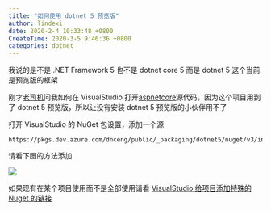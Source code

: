 ```yaml
---
title: "如何使用 dotnet 5 预览版"
author: lindexi
date: 2020-2-4 10:33:48 +0800
CreateTime: 2020-3-5 9:46:36 +0800
categories: dotnet
---
```


我说的是不是 .NET Framework 5 也不是 dotnet core 5 而是 dotnet 5 这个当前是预览版的框架

<!--more-->


<!-- 发布 -->

刚才[老司机](https://huchengv5.github.io/ )问我如何在 VisualStudio 打开[aspnetcore](https://github.com/dotnet/aspnetcore )源代码，因为这个项目用到了 dotnet 5 预览版，所以让没有安装 dotnet 5 预览版的小伙伴用不了

打开 VisualStudio 的 NuGet 包设置，添加一个源

```
https://pkgs.dev.azure.com/dnceng/public/_packaging/dotnet5/nuget/v3/index.json
```

请看下图的方法添加

![](http://image.acmx.xyz/lindexi%2F201958214432905)

如果现有在某个项目使用而不是全部使用请看 [VisualStudio 给项目添加特殊的 Nuget 的链接](https://blog.lindexi.com/post/VisualStudio-%E7%BB%99%E9%A1%B9%E7%9B%AE%E6%B7%BB%E5%8A%A0%E7%89%B9%E6%AE%8A%E7%9A%84-Nuget-%E7%9A%84%E9%93%BE%E6%8E%A5.html )

